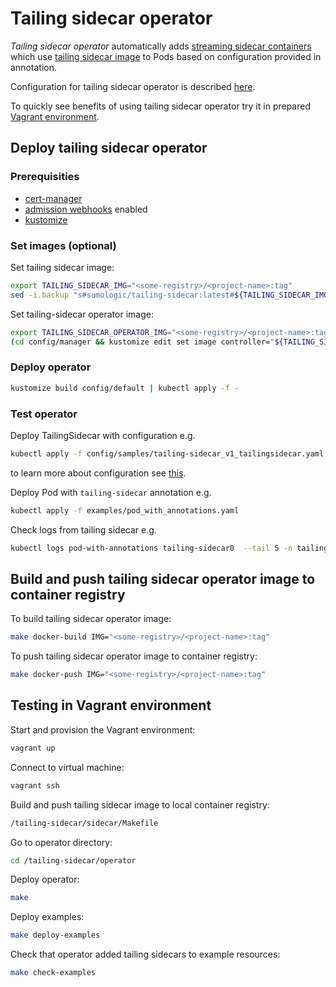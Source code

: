# Tailing sidecar operator

*Tailing sidecar operator* automatically adds
[streaming sidecar containers](https://kubernetes.io/docs/concepts/cluster-administration/logging/#streaming-sidecar-container)
which use [tailing sidecar image](../sidecar/) to Pods based on configuration provided in annotation.

Configuration for tailing sidecar operator is described [here](docs/configuration.md).

To quickly see benefits of using tailing sidecar operator try it in prepared [Vagrant environment](#testing-in-Vagrant-environment).

## Deploy tailing sidecar operator

### Prerequisities

- [cert-manager](https://cert-manager.io/docs/installation/)
- [admission webhooks](https://kubernetes.io/docs/reference/access-authn-authz/extensible-admission-controllers/#prerequisites)
  enabled
- [kustomize](https://kustomize.io/)

### Set images (optional)

Set tailing sidecar image:

```bash
export TAILING_SIDECAR_IMG="<some-registry>/<project-name>:tag"
sed -i.backup "s#sumologic/tailing-sidecar:latest#${TAILING_SIDECAR_IMG}#g" config/default/manager_patch.yaml
```

Set tailing-sidecar operator image:

```bash
export TAILING_SIDECAR_OPERATOR_IMG="<some-registry>/<project-name>:tag"
(cd config/manager && kustomize edit set image controller="${TAILING_SIDECAR_OPERATOR_IMG}")
```

### Deploy operator

```bash
kustomize build config/default | kubectl apply -f -
```

### Test operator

Deploy TailingSidecar with configuration e.g.

```bash
kubectl apply -f config/samples/tailing-sidecar_v1_tailingsidecar.yaml -n tailing-sidecar-system
```

to learn more about configuration see [this](docs/configuration.md).

Deploy Pod with `tailing-sidecar` annotation e.g.

```bash
kubectl apply -f examples/pod_with_annotations.yaml
```

Check logs from tailing sidecar e.g.

```bash
kubectl logs pod-with-annotations tailing-sidecar0  --tail 5 -n tailing-sidecar-system
```

## Build and push tailing sidecar operator image to container registry

To build tailing sidecar operator image:

```bash
make docker-build IMG="<some-registry>/<project-name>:tag"
```

To push tailing sidecar operator image to container registry:

```bash
make docker-push IMG="<some-registry>/<project-name>:tag"
```

## Testing in Vagrant environment

Start and provision the Vagrant environment:

```bash
vagrant up
```

Connect to virtual machine:

```bash
vagrant ssh
```

Build and push tailing sidecar image to local container registry:

```bash
/tailing-sidecar/sidecar/Makefile
```

Go to operator directory:

```bash
cd /tailing-sidecar/operator
```

Deploy operator:

```bash
make
```

Deploy examples:

```bash
make deploy-examples
```

Check that operator added tailing sidecars to example resources:

```bash
make check-examples
```
